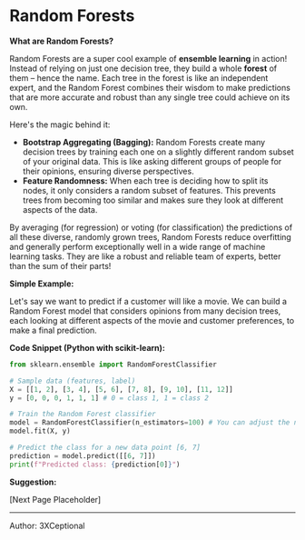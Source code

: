 # Random Forests

**What are Random Forests?**

Random Forests are a super cool example of **ensemble learning** in action!  Instead of relying on just one decision tree, they build a whole **forest** of them – hence the name.  Each tree in the forest is like an independent expert, and the Random Forest combines their wisdom to make predictions that are more accurate and robust than any single tree could achieve on its own.

Here's the magic behind it:

*   **Bootstrap Aggregating (Bagging):** Random Forests create many decision trees by training each one on a slightly different random subset of your original data. This is like asking different groups of people for their opinions, ensuring diverse perspectives.
*   **Feature Randomness:** When each tree is deciding how to split its nodes, it only considers a random subset of features. This prevents trees from becoming too similar and makes sure they look at different aspects of the data.

By averaging (for regression) or voting (for classification) the predictions of all these diverse, randomly grown trees, Random Forests reduce overfitting and generally perform exceptionally well in a wide range of machine learning tasks. They are like a robust and reliable team of experts, better than the sum of their parts!

**Simple Example:**

Let's say we want to predict if a customer will like a movie. We can build a Random Forest model that considers opinions from many decision trees, each looking at different aspects of the movie and customer preferences, to make a final prediction.

**Code Snippet (Python with scikit-learn):**

```python
from sklearn.ensemble import RandomForestClassifier

# Sample data (features, label)
X = [[1, 2], [3, 4], [5, 6], [7, 8], [9, 10], [11, 12]]
y = [0, 0, 0, 1, 1, 1] # 0 = class 1, 1 = class 2

# Train the Random Forest classifier
model = RandomForestClassifier(n_estimators=100) # You can adjust the number of trees
model.fit(X, y)

# Predict the class for a new data point [6, 7]
prediction = model.predict([[6, 7]])
print(f"Predicted class: {prediction[0]}")
```

**Suggestion:**

[Next Page Placeholder]

---

Author: 3XCeptional